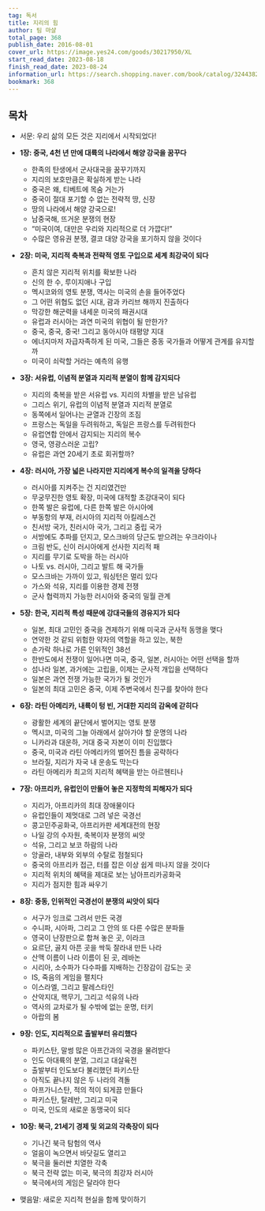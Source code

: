 ```yaml
---
tag: 독서
title: 지리의 힘
author: 팀 마샬
total_page: 368
publish_date: 2016-08-01
cover_url: https://image.yes24.com/goods/30217950/XL
start_read_date: 2023-08-18
finish_read_date: 2023-08-24
information_url: https://search.shopping.naver.com/book/catalog/32443822595?query=%EC%A7%80%EB%A6%AC%EC%9D%98%20%ED%9E%98%20&NaPm=ct%3Dlo136rqw%7Cci%3D1aae7b97c9322bb5060cca6a6085974a672a99cd%7Ctr%3Dboksl%7Csn%3D95694%7Chk%3D905cd6e94b1744df7d7a3e189e716b7381f89c29
bookmark: 368
---
```


## 목차

- 서문: 우리 삶의 모든 것은 지리에서 시작되었다!

- **1장: 중국, 4천 년 만에 대륙의 나라에서 해양 강국을 꿈꾸다**
	- 한족의 탄생에서 군사대국을 꿈꾸기까지
	- 지리의 보호만큼은 확실하게 받는 나라
	- 중국은 왜, 티베트에 목숨 거는가
	- 중국이 절대 포기할 수 없는 전략적 땅, 신장
	- 땅의 나라에서 해양 강국으로!
	- 남중국해, 뜨거운 분쟁의 현장
	- “미국이여, 대만은 우리와 지리적으로 더 가깝다!”
	- 수많은 영유권 분쟁, 결코 대양 강국을 포기하지 않을 것이다

- **2장: 미국, 지리적 축복과 전략적 영토 구입으로 세계 최강국이 되다**
	- 흔치 않은 지리적 위치를 확보한 나라
	- 신의 한 수, 루이지애나 구입
	- 멕시코와의 영토 분쟁, 역사는 미국의 손을 들어주었다
	- 그 어떤 위협도 없던 시대, 괌과 카리브 해까지 진출하다
	- 막강한 해군력을 내세운 미국의 패권시대
	- 유럽과 러시아는 과연 미국의 위협이 될 만한가?
	- 중국, 중국, 중국! 그리고 동아시아 태평양 지대
	- 에너지마저 자급자족하게 된 미국, 그들은 중동 국가들과 어떻게 관계를 유지할까
	- 미국이 쇠락할 거라는 예측의 유행

- **3장: 서유럽, 이념적 분열과 지리적 분열이 함께 감지되다**
	- 지리의 축복을 받은 서유럽 vs. 지리의 차별을 받은 남유럽
	- 그리스 위기, 유럽의 이념적 분열과 지리적 분열로
	- 동쪽에서 일어나는 균열과 긴장의 조짐
	- 프랑스는 독일을 두려워하고, 독일은 프랑스를 두려워한다
	- 유럽연합 안에서 감지되는 지리의 복수
	- 영국, 영광스러운 고립?
	- 유럽은 과연 20세기 초로 회귀할까?

- **4장: 러시아, 가장 넓은 나라지만 지리에게 복수의 일격을 당하다**
	- 러시아를 지켜주는 건 지리였건만
	- 무궁무진한 영토 확장, 미국에 대적할 초강대국이 되다
	- 한쪽 발은 유럽에, 다른 한쪽 발은 아시아에
	- 부동항의 부재, 러시아의 지리적 아킬레스건
	- 친서방 국가, 친러시아 국가, 그리고 중립 국가
	- 서방에도 추파를 던지고, 모스크바의 당근도 받으려는 우크라이나
	- 크림 반도, 신이 러시아에게 선사한 지리적 패
	- 지리를 무기로 도박을 하는 러시아
	- 나토 vs. 러시아, 그리고 발트 해 국가들
	- 모스크바는 가까이 있고, 워싱턴은 멀리 있다
	- 가스와 석유, 지리를 이용한 경제 전쟁
	- 군사 협력까지 가능한 러시아와 중국의 밀월 관계

- **5장: 한국, 지리적 특성 때문에 강대국들의 경유지가 되다**
	- 일본, 최대 고민인 중국을 견제하기 위해 미국과 군사적 동맹을 맺다
	- 연약한 것 같되 위험한 약자의 역할을 하고 있는, 북한
	- 손가락 하나로 가른 인위적인 38선
	- 한반도에서 전쟁이 일어나면 미국, 중국, 일본, 러시아는 어떤 선택을 할까
	- 섬나라 일본, 과거에는 고립을, 이제는 군사적 개입을 선택하다
	- 일본은 과연 전쟁 가능한 국가가 될 것인가
	- 일본의 최대 고민은 중국, 이제 주변국에서 친구를 찾아야 한다

- **6장: 라틴 아메리카, 내륙이 텅 빈, 거대한 지리의 감옥에 갇히다**
	- 광활한 세계의 끝단에서 벌어지는 영토 분쟁
	- 멕시코, 미국의 그늘 아래에서 살아가야 할 운명의 나라
	- 니카라과 대운하, 거대 중국 자본이 이미 진입했다
	- 중국, 미국과 라틴 아메리카의 벌어진 틈을 공략하다
	- 브라질, 지리가 자국 내 운송도 막는다
	- 라틴 아메리카 최고의 지리적 혜택을 받는 아르헨티나

- **7장: 아프리카, 유럽인이 만들어 놓은 지정학의 피해자가 되다**
	- 지리가, 아프리카의 최대 장애물이다
	- 유럽인들이 제멋대로 그려 넣은 국경선
	- 콩고민주공화국, 아프리카판 세계대전의 현장
	- 나일 강의 수자원, 축복이자 분쟁의 씨앗
	- 석유, 그리고 보코 하람의 나라
	- 앙골라, 내부와 외부의 수탈로 점철되다
	- 중국의 아프리카 접근, 터를 잡은 이상 쉽게 떠나지 않을 것이다
	- 지리적 위치의 혜택을 제대로 보는 남아프리카공화국
	- 지리가 점지한 힘과 싸우기

- **8장: 중동, 인위적인 국경선이 분쟁의 씨앗이 되다**
	- 서구가 잉크로 그려서 만든 국경
	- 수니파, 시아파, 그리고 그 안의 또 다른 수많은 분파들
	- 영국이 난장판으로 합쳐 놓은 곳, 이라크
	- 요르단, 골치 아픈 곳을 싹둑 잘라내 만든 나라
	- 산맥 이름이 나라 이름이 된 곳, 레바논
	- 시리아, 소수파가 다수파를 지배하는 긴장감이 감도는 곳
	- IS, 죽음의 게임을 펼치다
	- 이스라엘, 그리고 팔레스타인
	- 산악지대, 핵무기, 그리고 석유의 나라
	- 역사의 교차로가 될 수밖에 없는 운명, 터키
	- 아랍의 봄

- **9장: 인도, 지리적으로 출발부터 유리했다**
	- 파키스탄, 말썽 많은 아프간과의 국경을 물려받다
	- 인도 아대륙의 분열, 그리고 대살육전
	- 출발부터 인도보다 불리했던 파키스탄
	- 아직도 끝나지 않은 두 나라의 격돌
	- 아프가니스탄, 적의 적이 되게끔 만들다
	- 파키스탄, 탈레반, 그리고 미국
	- 미국, 인도의 새로운 동맹국이 되다

- **10장: 북극, 21세기 경제 및 외교의 각축장이 되다**
	- 기나긴 북극 탐험의 역사
	- 얼음이 녹으면서 바닷길도 열리고
	- 북극을 둘러싼 치열한 각축
	- 북극 전략 없는 미국, 북극의 최강자 러시아
	- 북극에서의 게임은 달라야 한다

- 맺음말: 새로운 지리적 현실을 함께 맞이하기
